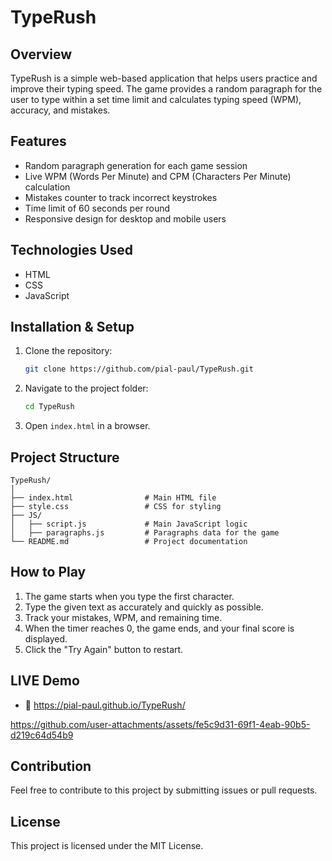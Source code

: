 # TypeRush

## Overview
TypeRush is a simple web-based application that helps users practice and improve their typing speed. The game provides a random paragraph for the user to type within a set time limit and calculates typing speed (WPM), accuracy, and mistakes.

## Features
- Random paragraph generation for each game session
- Live WPM (Words Per Minute) and CPM (Characters Per Minute) calculation
- Mistakes counter to track incorrect keystrokes
- Time limit of 60 seconds per round
- Responsive design for desktop and mobile users

## Technologies Used
- HTML
- CSS
- JavaScript

## Installation & Setup
1. Clone the repository:
   ```sh
   git clone https://github.com/pial-paul/TypeRush.git
   ```
2. Navigate to the project folder:
   ```sh
   cd TypeRush
   ```
3. Open `index.html` in a browser.

## Project Structure
```
TypeRush/
│
├── index.html                # Main HTML file
├── style.css                 # CSS for styling
├── JS/
│   ├── script.js             # Main JavaScript logic
│   ├── paragraphs.js         # Paragraphs data for the game
└── README.md                 # Project documentation
```

## How to Play
1. The game starts when you type the first character.
2. Type the given text as accurately and quickly as possible.
3. Track your mistakes, WPM, and remaining time.
4. When the timer reaches 0, the game ends, and your final score is displayed.
5. Click the "Try Again" button to restart.

## LIVE Demo
- 🔗 https://pial-paul.github.io/TypeRush/


https://github.com/user-attachments/assets/fe5c9d31-69f1-4eab-90b5-d219c64d54b9


## Contribution
Feel free to contribute to this project by submitting issues or pull requests.

## License
This project is licensed under the MIT License.

